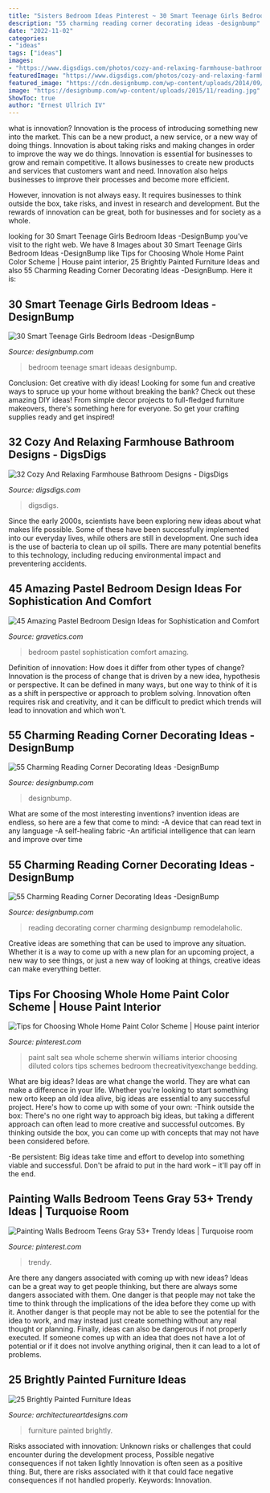 ```yaml
---
title: "Sisters Bedroom Ideas Pinterest ~ 30 Smart Teenage Girls Bedroom Ideas -designbump"
description: "55 charming reading corner decorating ideas -designbump"
date: "2022-11-02"
categories:
- "ideas"
tags: ["ideas"]
images:
- "https://www.digsdigs.com/photos/cozy-and-relaxing-farmhouse-bathroom-designs-28-554x739.jpg"
featuredImage: "https://www.digsdigs.com/photos/cozy-and-relaxing-farmhouse-bathroom-designs-28-554x739.jpg"
featured_image: "https://cdn.designbump.com/wp-content/uploads/2014/09/teenage-girl-bedroom-ideaas-021.jpg"
image: "https://designbump.com/wp-content/uploads/2015/11/reading.jpg"
ShowToc: true
author: "Ernest Ullrich IV"
---
```



what is innovation?
Innovation is the process of introducing something new into the market. This can be a new product, a new service, or a new way of doing things. Innovation is about taking risks and making changes in order to improve the way we do things.
Innovation is essential for businesses to grow and remain competitive. It allows businesses to create new products and services that customers want and need. Innovation also helps businesses to improve their processes and become more efficient.

However, innovation is not always easy. It requires businesses to think outside the box, take risks, and invest in research and development. But the rewards of innovation can be great, both for businesses and for society as a whole.

	

		
looking for 30 Smart Teenage Girls Bedroom Ideas -DesignBump you've visit to the right web. We have 8 Images about 30 Smart Teenage Girls Bedroom Ideas -DesignBump like Tips for Choosing Whole Home Paint Color Scheme | House paint interior, 25 Brightly Painted Furniture Ideas and also 55 Charming Reading Corner Decorating Ideas -DesignBump. Here it is:
		
    
## 30 Smart Teenage Girls Bedroom Ideas -DesignBump

<img loading=lazy src="https://cdn.designbump.com/wp-content/uploads/2014/09/teenage-girl-bedroom-ideaas-021.jpg" onerror="this.onerror=null;this.src='https://tse3.mm.bing.net/th?id=OIP.FQBgBMBvWRfQuM43jNJgswHaLH&amp;pid=15.1';" alt="30 Smart Teenage Girls Bedroom Ideas -DesignBump">

_Source: designbump.com_

>bedroom teenage smart ideaas designbump. 

	

Conclusion: Get creative with diy ideas!
Looking for some fun and creative ways to spruce up your home without breaking the bank? Check out these amazing DIY ideas!
From simple decor projects to full-fledged furniture makeovers, there's something here for everyone. So get your crafting supplies ready and get inspired!

    
## 32 Cozy And Relaxing Farmhouse Bathroom Designs - DigsDigs

<img loading=lazy src="https://www.digsdigs.com/photos/cozy-and-relaxing-farmhouse-bathroom-designs-28-554x739.jpg" onerror="this.onerror=null;this.src='https://tse1.mm.bing.net/th?id=OIP._rTjx4JR4ZXuEJOguqYxDAHaJ4&amp;pid=15.1';" alt="32 Cozy And Relaxing Farmhouse Bathroom Designs - DigsDigs">

_Source: digsdigs.com_

>digsdigs. 

	

Since the early 2000s, scientists have been exploring new ideas about what makes life possible. Some of these have been successfully implemented into our everyday lives, while others are still in development. One such idea is the use of bacteria to clean up oil spills. There are many potential benefits to this technology, including reducing environmental impact and preventering accidents.

    
## 45 Amazing Pastel Bedroom Design Ideas For Sophistication And Comfort

<img loading=lazy src="http://www.gravetics.com/wp-content/uploads/2017/09/Pastel-Bedroom-Design-Ideas.jpg" onerror="this.onerror=null;this.src='https://tse1.mm.bing.net/th?id=OIP.K78h8QWStTW4oih98tFopgHaHR&amp;pid=15.1';" alt="45 Amazing Pastel Bedroom Design Ideas for Sophistication and Comfort">

_Source: gravetics.com_

>bedroom pastel sophistication comfort amazing. 

	

Definition of innovation: How does it differ from other types of change?
Innovation is the process of change that is driven by a new idea, hypothesis or perspective. It can be defined in many ways, but one way to think of it is as a shift in perspective or approach to problem solving. Innovation often requires risk and creativity, and it can be difficult to predict which trends will lead to innovation and which won't.

    
## 55 Charming Reading Corner Decorating Ideas -DesignBump

<img loading=lazy src="http://cdn.designbump.com/wp-content/uploads/2015/11/reading-corner-nook22.jpg" onerror="this.onerror=null;this.src='https://tse1.mm.bing.net/th?id=OIP.tLGY7aJv86MNIoTHpz4ocQHaKN&amp;pid=15.1';" alt="55 Charming Reading Corner Decorating Ideas -DesignBump">

_Source: designbump.com_

>designbump. 

	

What are some of the most interesting inventions?
invention ideas are endless, so here are a few that come to mind: 
-A device that can read text in any language 
-A self-healing fabric 
-An artificial intelligence that can learn and improve over time

    
## 55 Charming Reading Corner Decorating Ideas -DesignBump

<img loading=lazy src="https://designbump.com/wp-content/uploads/2015/11/reading.jpg" onerror="this.onerror=null;this.src='https://tse1.mm.bing.net/th?id=OIP.Qx2dXKhaCcV4mVuMc1N0mAHaLF&amp;pid=15.1';" alt="55 Charming Reading Corner Decorating Ideas -DesignBump">

_Source: designbump.com_

>reading decorating corner charming designbump remodelaholic. 

	

Creative ideas are something that can be used to improve any situation. Whether it is a way to come up with a new plan for an upcoming project, a new way to see things, or just a new way of looking at things, creative ideas can make everything better.

    
## Tips For Choosing Whole Home Paint Color Scheme | House Paint Interior

<img loading=lazy src="https://i.pinimg.com/736x/65/8a/0e/658a0e002bd2ed9a1cfa538f7eaaad9d.jpg" onerror="this.onerror=null;this.src='https://tse3.mm.bing.net/th?id=OIP.UGCPaqUMi4ymFOOEXK3PFQHaLG&amp;pid=15.1';" alt="Tips for Choosing Whole Home Paint Color Scheme | House paint interior">

_Source: pinterest.com_

>paint salt sea whole scheme sherwin williams interior choosing diluted colors tips schemes bedroom thecreativityexchange bedding. 

	

What are big ideas?
Ideas are what change the world. They are what can make a difference in your life. Whether you're looking to start something new orto keep an old idea alive, big ideas are essential to any successful project. Here's how to come up with some of your own: 
-Think outside the box: There's no one right way to approach big ideas, but taking a different approach can often lead to more creative and successful outcomes. By thinking outside the box, you can come up with concepts that may not have been considered before. 

-Be persistent: Big ideas take time and effort to develop into something viable and successful. Don't be afraid to put in the hard work – it'll pay off in the end.

    
## Painting Walls Bedroom Teens Gray 53+ Trendy Ideas | Turquoise Room

<img loading=lazy src="https://i.pinimg.com/736x/14/d2/90/14d290e61c651900cc7152e55dc4ee63.jpg" onerror="this.onerror=null;this.src='https://tse4.mm.bing.net/th?id=OIP.lKe8W8YzqmGTGfa0ZzGgLwAAAA&amp;pid=15.1';" alt="Painting Walls Bedroom Teens Gray 53+ Trendy Ideas | Turquoise room">

_Source: pinterest.com_

>trendy. 

	

Are there any dangers associated with coming up with new ideas?
Ideas can be a great way to get people thinking, but there are always some dangers associated with them. One danger is that people may not take the time to think through the implications of the idea before they come up with it. Another danger is that people may not be able to see the potential for the idea to work, and may instead just create something without any real thought or planning. Finally, ideas can also be dangerous if not properly executed. If someone comes up with an idea that does not have a lot of potential or if it does not involve anything original, then it can lead to a lot of problems.

    
## 25 Brightly Painted Furniture Ideas

<img loading=lazy src="https://www.architectureartdesigns.com/wp-content/uploads/2013/06/253-630x942.jpg" onerror="this.onerror=null;this.src='https://tse3.mm.bing.net/th?id=OIP.sDEQrrEc9YdJ9UsCdI0XQwHaLE&amp;pid=15.1';" alt="25 Brightly Painted Furniture Ideas">

_Source: architectureartdesigns.com_

>furniture painted brightly. 

	

Risks associated with innovation: Unknown risks or challenges that could encounter during the development process, Possible negative consequences if not taken lightly
Innovation is often seen as a positive thing. But, there are risks associated with it that could face negative consequences if not handled properly. Keywords: Innovation.

